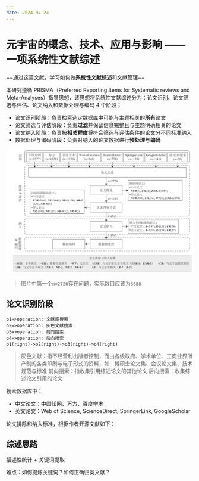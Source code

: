 ```yaml
---
date: 2024-07-24
---
```


# 元宇宙的概念、技术、应用与影响 —— 一项系统性文献综述

==通过这篇文献，学习如何做**系统性文献综述**和文献管理==

本研究遵循 PRISMA（Preferred Reporting Items for Systematic reviews and Meta-Analyses）指导思想，该思想将系统性文献综述分为：论文识别、论文筛选与评估、论文纳入和数据处理与编码 4 个阶段；

- 论文识别阶段：负责检索选定数据库中可能与主题相关的**所有**论文
- 论文筛选与评估阶段：负责**过滤**并保留信息完整且与主题明确相关的论文
- 论文纳入阶段：负责按**相关程度**将符合筛选与评估条件的论文分不同标准纳入
- 数据处理与编码阶段：负责对纳入的论文数据进行**预处理与编码**

![](/images/Study/PRISMA.png)

> 图片中第一个`n=2726`存在问题，实际数目应该为`3688`

## 论文识别阶段

```flow
o1=>operation: 文献库搜索
o2=>operation: 灰色文献搜索
o3=>operation: 前向搜索
o4=>operation: 后向搜索
o1(right)->o2(right)->o3(right)->o4(right)
```

> 灰色文献：指不经营利出版者控制，而由各级政府、学术单位、工商业界所产制的各类印刷与电子形式的资料，如：博硕士论文集、会议论文集、技术规范与标准
> 前向搜索：指收集引用综述论文的其他论文
> 后向搜索：收集综述论文引用的论文

搜索数据库中：

- 中文论文：中国知网、万方、百度学术
- 英文论文：Web of Science, ScienceDirect, SpringerLink, GoogleScholar

论文排除和纳入标准，根据作者开源文献如下：
<!-- <PDF url="/pdf/delete_and_accept.pdf" /> -->

## 综述思路

描述性统计 + 关键词提取

难点：如何提炼关键词？如何正确归类文献？
